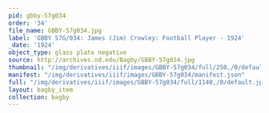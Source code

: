 ```yaml
---
pid: gbby-57g034
order: '34'
file_name: GBBY-57g034.jpg
label: 'GBBY 57G/034: James (Jim) Crowley: Football Player - 1924'
_date: '1924'
object_type: glass plate negative
source: http://archives.nd.edu/Bagby/GBBY-57g034.jpg
thumbnail: "/img/derivatives/iiif/images/GBBY-57g034/full/250,/0/default.jpg"
manifest: "/img/derivatives/iiif/images/GBBY-57g034/manifest.json"
full: "/img/derivatives/iiif/images/GBBY-57g034/full/1140,/0/default.jpg"
layout: bagby_item
collection: bagby
---
```

